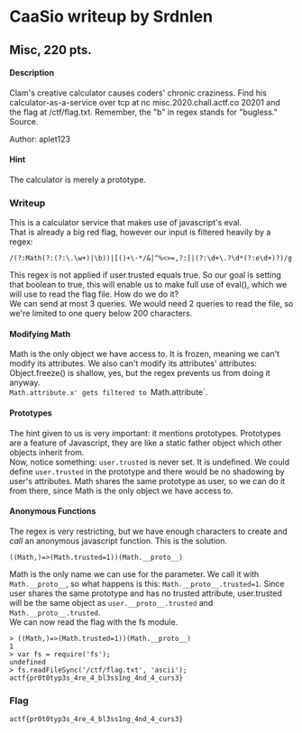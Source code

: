 # CaaSio writeup by Srdnlen
## Misc, 220 pts.

#### Description
Clam's creative calculator causes coders' chronic craziness. Find his calculator-as-a-service over tcp at nc misc.2020.chall.actf.co 20201 and the flag at /ctf/flag.txt. Remember, the "b" in regex stands for "bugless." Source.

Author: aplet123

#### Hint
The calculator is merely a prototype.

### Writeup
This is a calculator service that makes use of javascript's eval.<br>
That is already a big red flag, however our input is filtered heavily by a regex:

`/(?:Math(?:(?:\.\w+)|\b))|[()+\-*/&|^%<>=,?:]|(?:\d+\.?\d*(?:e\d+)?)/g`

This regex is not applied if user.trusted equals true. So our goal is setting that boolean to true, this will enable us to make full use of eval(), which we will use to read the flag file. How do we do it?<br>
We can send at most 3 queries. We would need 2 queries to read the file, so we're limited to one query below 200 characters.<br>


#### Modifying Math
Math is the only object we have access to. It is frozen, meaning we can't modify its attributes. We also can't modify its attributes' attributes: Object.freeze() is shallow, yes, but the regex prevents us from doing it anyway.<br>
`Math.attribute.x' gets filtered to `Math.attribute`.

#### Prototypes
The hint given to us is very important: it mentions prototypes. Prototypes are a feature of Javascript, they are like a static father object which other objects inherit from.<br> 
Now, notice something: `user.trusted` is never set. It is undefined. We could define `user.trusted` in the prototype and there would be no shadowing by user's attributes. Math shares the same prototype as user, so we can do it from there, since Math is the only object we have access to.

#### Anonymous Functions
The regex is very restricting, but we have enough characters to create and *call* an anonymous javascript function. This is the solution.

`((Math,)=>(Math.trusted=1))(Math.__proto__)`

Math is the only name we can use for the parameter. We call it with `Math.__proto__`, so what happens is this: `Math.__proto__.trusted=1`. Since user shares the same prototype and has no trusted attribute, user.trusted will be the same object as `user.__proto__.trusted` and `Math.__proto__.trusted`.<br>
We can now read the flag with the fs module.

```
> ((Math,)=>(Math.trusted=1))(Math.__proto__)
1
> var fs = require('fs');
undefined
> fs.readFileSync('/ctf/flag.txt', 'ascii');
actf{pr0t0typ3s_4re_4_bl3ss1ng_4nd_4_curs3}
```

### Flag
`actf{pr0t0typ3s_4re_4_bl3ss1ng_4nd_4_curs3}`

